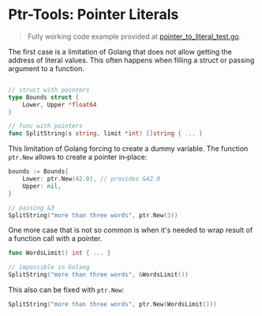 # Ptr-Tools: Pointer Literals

> Fully working code example provided at [pointer_to_literal_test.go](../examples/pointer_to_literal_test.go).

The first case is a limitation of Golang that does not allow getting the address of literal values. This often happens
when filling a struct or passing argument to a function.

```go

// struct with pointers
type Bounds struct {
    Lower, Upper *float64
}

// func with pointers
func SplitString(s string, limit *int) []string { ... }
```

This limitation of Golang forcing to create a dummy variable. The function `ptr.New` allows to create a pointer
in&#8209;place:

```go
bounds := Bounds{
    Lower: ptr.New(42.0), // provides &42.0
    Upper: nil,
}

// passing &3
SplitString("more than three words", ptr.New(3))
```

One more case that is not so common is when it's needed to wrap result of a function call with a pointer.

```go
func WordsLimit() int { ... }

// impossible in Golang
SplitString("more than three words", &WordsLimit())
```

This also can be fixed with `ptr.New`:

```go
SplitString("more than three words", ptr.New(WordsLimit()))
```
